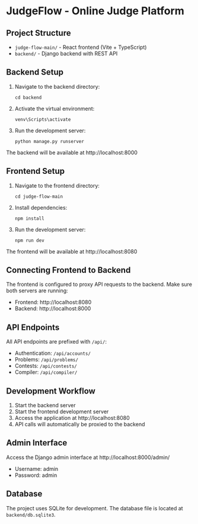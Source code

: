 # JudgeFlow - Online Judge Platform

## Project Structure
- `judge-flow-main/` - React frontend (Vite + TypeScript)
- `backend/` - Django backend with REST API

## Backend Setup

1. Navigate to the backend directory:
   ```
   cd backend
   ```

2. Activate the virtual environment:
   ```
   venv\Scripts\activate
   ```

3. Run the development server:
   ```
   python manage.py runserver
   ```

The backend will be available at http://localhost:8000

## Frontend Setup

1. Navigate to the frontend directory:
   ```
   cd judge-flow-main
   ```

2. Install dependencies:
   ```
   npm install
   ```

3. Run the development server:
   ```
   npm run dev
   ```

The frontend will be available at http://localhost:8080

## Connecting Frontend to Backend

The frontend is configured to proxy API requests to the backend. Make sure both servers are running:
- Frontend: http://localhost:8080
- Backend: http://localhost:8000

## API Endpoints

All API endpoints are prefixed with `/api/`:
- Authentication: `/api/accounts/`
- Problems: `/api/problems/`
- Contests: `/api/contests/`
- Compiler: `/api/compiler/`

## Development Workflow

1. Start the backend server
2. Start the frontend development server
3. Access the application at http://localhost:8080
4. API calls will automatically be proxied to the backend

## Admin Interface

Access the Django admin interface at http://localhost:8000/admin/
- Username: admin
- Password: admin

## Database

The project uses SQLite for development. The database file is located at `backend/db.sqlite3`.